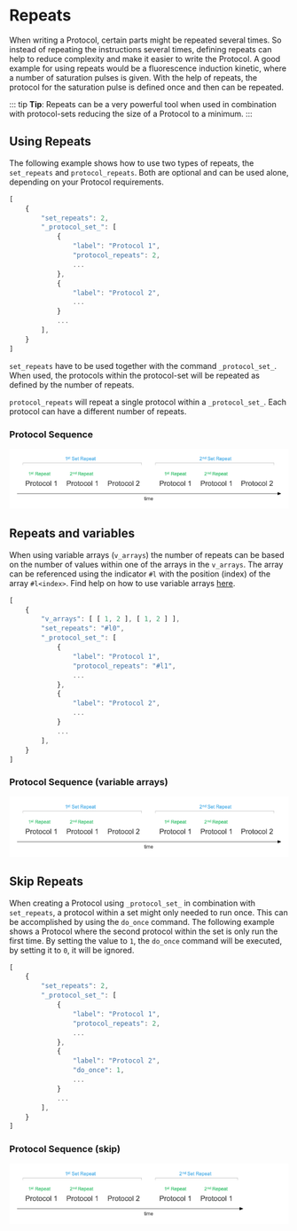 # Repeats

When writing a Protocol, certain parts might be repeated several times. So instead of repeating the instructions several times, defining repeats can help to reduce complexity and make it easier to write the Protocol. A good example for using repeats would be a fluorescence induction kinetic, where a number of saturation pulses is given. With the help of repeats, the protocol for the saturation pulse is defined once and then can be repeated.

::: tip
**Tip**: Repeats can be a very powerful tool when used in combination with protocol-sets reducing the size of a Protocol to a minimum.
:::

## Using Repeats

The following example shows how to use two types of repeats, the `set_repeats` and `protocol_repeats`. Both are optional and can be used alone, depending on your Protocol requirements.

```javascript
[
    {
        "set_repeats": 2,
        "_protocol_set_": [
            {
                "label": "Protocol 1",
                "protocol_repeats": 2,
                ...
            },
            {
                "label": "Protocol 2",
                ...
            }
            ...
        ],
    }
]
```

`set_repeats` have to be used together with the command `_protocol_set_`. When used, the protocols within the protocol-set will be repeated as defined by the number of repeats.

`protocol_repeats` will repeat a single protocol within a `_protocol_set_`. Each protocol can have a different number of repeats.

### Protocol Sequence

![Repeat sequence](./images/repeat-timeline.png)

## Repeats and variables

When using variable arrays (`v_arrays`) the number of repeats can be based on the number of values within one of the arrays in the `v_arrays`. The array can be referenced using the indicator `#l` with the position (index) of the array `#l<index>`. Find help on how to use variable arrays [here](./variables.md).

```javascript
[
    {
        "v_arrays": [ [ 1, 2 ], [ 1, 2 ] ],
        "set_repeats": "#l0",
        "_protocol_set_": [
            {
                "label": "Protocol 1",
                "protocol_repeats": "#l1",
                ...
            },
            {
                "label": "Protocol 2",
                ...
            }
            ...
        ],
    }
]
```

### Protocol Sequence (variable arrays)

![Repeat sequence](./images/repeat-timeline.png)

## Skip Repeats

When creating a Protocol using `_protocol_set_` in combination with `set_repeats`, a protocol within a set might only needed to run once. This can be accomplished by using the `do_once` command. The following example shows a Protocol where the second protocol within the set is only run the first time. By setting the value to `1`, the `do_once` command will be executed, by setting it to `0`, it will be ignored.

```javascript
[
    {
        "set_repeats": 2,
        "_protocol_set_": [
            {
                "label": "Protocol 1",
                "protocol_repeats": 2,
                ...
            },
            {
                "label": "Protocol 2",
                "do_once": 1,
                ...
            }
            ...
        ],
    }
]
```

### Protocol Sequence (skip)

![Repeat sequence](./images/repeat-timeline-skip.png)